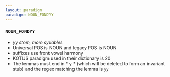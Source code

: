 ```yaml
---
layout: paradigm
paradigm: NOUN_FONDYY
---
```

### ` NOUN_FONDYY `

* _yy stem, more syllables_
* Universal POS is NOUN and legacy POS is NOUN
* suffixes use front vowel harmony
* KOTUS paradigm used in their dictionary is 20
* The lemmas must end in * y * (which will be deleted to form an invariant stub) and the regex matching the lemma is ` yy `
